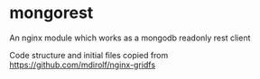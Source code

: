 mongorest
=========
An nginx module which works as a mongodb readonly rest client 

Code structure and initial files copied from https://github.com/mdirolf/nginx-gridfs
